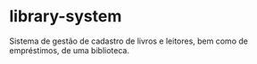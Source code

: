 # library-system
Sistema de gestão de cadastro de livros e leitores, bem como de empréstimos, de uma biblioteca.
